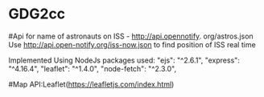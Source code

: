 # GDG2cc
#Api for name of astronauts on ISS - http://api.opennotify. org/astros.json Use http://api.open-notify.org/iss-now.json to find position of ISS real time

Implemented Using NodeJs
packages used:
    "ejs": "^2.6.1",
    "express": "^4.16.4",
    "leaflet": "^1.4.0",
    "node-fetch": "^2.3.0",
    
#Map API:Leaflet(https://leafletjs.com/index.html)    
    
    
    
